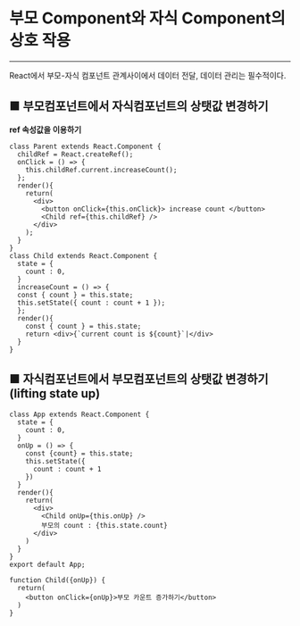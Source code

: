 # 부모 Component와 자식 Component의 상호 작용
- - -

React에서 부모-자식 컴포넌트 관계사이에서 데이터 전달, 데이터 관리는 필수적이다.    


## ■ 부모컴포넌트에서 자식컴포넌트의 상탯값 변경하기   
**ref 속성값을 이용하기**
```
class Parent extends React.Component {
  childRef = React.createRef();
  onClick = () => {
    this.childRef.current.increaseCount();
  };
  render(){
    return(
      <div>
        <button onClick={this.onClick}> increase count </button>
        <Child ref={this.childRef} />
      </div>
    );
  }
}
class Child extends React.Component {
  state = {
    count : 0,
  }
  increaseCount = () => {
  const { count } = this.state;
  this.setState({ count : count + 1 });
  };
  render(){
    const { count } = this.state;
    return <div>{`current count is ${count}`|</div>
  }
}
```


## ■ 자식컴포넌트에서 부모컴포넌트의 상탯값 변경하기 (lifting state up)   
```
class App extends React.Component {
  state = {
    count : 0,
  }
  onUp = () => {
    const {count} = this.state;
    this.setState({
      count : count + 1
    })
  }
  render(){
    return(
      <div>
        <Child onUp={this.onUp} />
        부모의 count : {this.state.count}
      </div>
    )
  }
}
export default App;

function Child({onUp}) {
  return(
    <button onClick={onUp}>부모 카운트 증가하기</button>
  )
}
```
